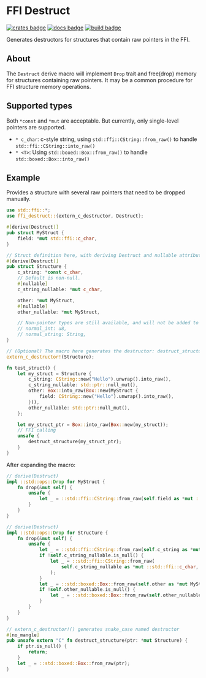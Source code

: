 # FFI Destruct
[![crates badge]][crates.io] [![docs badge]][docs.rs] [![build badge]][build]

[crates badge]: https://img.shields.io/crates/v/ffi-destruct.svg?logo=rust
[crates.io]: https://crates.io/crates/ffi-destruct
[docs badge]: https://img.shields.io/docsrs/ffi-destruct/latest?label=docs.rs&logo=docs.rs
[docs.rs]: https://docs.rs/ffi-destruct
[build badge]: https://github.com/I-Info/FFI-destruct/actions/workflows/build.yml/badge.svg
[build]: https://github.com/I-Info/FFI-destruct/actions/workflows/build.yml

Generates destructors for structures that contain raw pointers in the FFI.

## About
The `Destruct` derive macro will implement `Drop` trait and free(drop) memory for structures containing raw pointers.
It may be a common procedure for FFI structure memory operations.

## Supported types
Both `*const` and `*mut` are acceptable. 
But currently, only single-level pointers are supported.

- `* c_char`: c-style string, using `std::ffi::CString::from_raw()` to handle `std::ffi::CString::into_raw()`
- `* <T>`: Using `std::boxed::Box::from_raw()` to handle `std::boxed::Box::into_raw()`

## Example
Provides a structure with several raw pointers that need to be dropped manually.
```rust
use std::ffi::*;
use ffi_destruct::{extern_c_destructor, Destruct};

#[derive(Destruct)]
pub struct MyStruct {
    field: *mut std::ffi::c_char,
}

// Struct definition here, with deriving Destruct and nullable attributes.
#[derive(Destruct)]
pub struct Structure {
    c_string: *const c_char,
    // Default is non-null.
    #[nullable]
    c_string_nullable: *mut c_char,

    other: *mut MyStruct,
    #[nullable]
    other_nullable: *mut MyStruct,

    // Non-pointer types are still available, and will not be added to drop().
    // normal_int: u8,
    // normal_string: String,
}

// (Optional) The macro here generates the destructor: destruct_structure()
extern_c_destructor!(Structure);

fn test_struct() {
    let my_struct = Structure {
        c_string: CString::new("Hello").unwrap().into_raw(),
        c_string_nullable: std::ptr::null_mut(),
        other: Box::into_raw(Box::new(MyStruct {
            field: CString::new("Hello").unwrap().into_raw(),
        })),
        other_nullable: std::ptr::null_mut(),
    };

    let my_struct_ptr = Box::into_raw(Box::new(my_struct));
    // FFI calling
    unsafe {
        destruct_structure(my_struct_ptr);
    }
}
```

After expanding the macro:
```rust
// derive(Destruct)
impl ::std::ops::Drop for MyStruct {
    fn drop(&mut self) {
        unsafe {
            let _ = ::std::ffi::CString::from_raw(self.field as *mut ::std::ffi::c_char);
        }
    }
}

// derive(Destruct)
impl ::std::ops::Drop for Structure {
    fn drop(&mut self) {
        unsafe {
            let _ = ::std::ffi::CString::from_raw(self.c_string as *mut ::std::ffi::c_char);
            if !self.c_string_nullable.is_null() {
                let _ = ::std::ffi::CString::from_raw(
                    self.c_string_nullable as *mut ::std::ffi::c_char,
                );
            }
            let _ = ::std::boxed::Box::from_raw(self.other as *mut MyStruct);
            if !self.other_nullable.is_null() {
                let _ = ::std::boxed::Box::from_raw(self.other_nullable as *mut MyStruct);
            }
        }
    }
}

// extern_c_destructor!() generates snake_case named destructor
#[no_mangle]
pub unsafe extern "C" fn destruct_structure(ptr: *mut Structure) {
    if ptr.is_null() {
        return;
    }
    let _ = ::std::boxed::Box::from_raw(ptr);
}
```